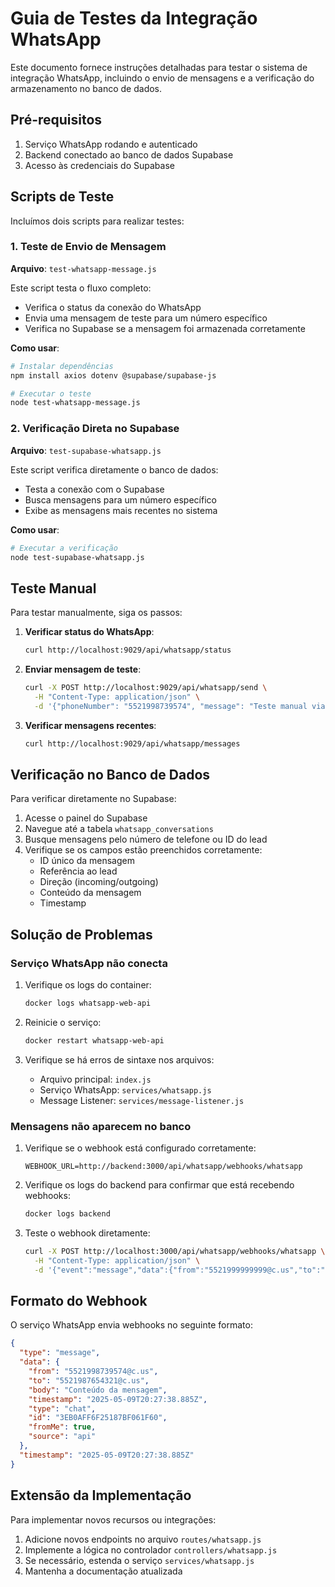 # Guia de Testes da Integração WhatsApp

Este documento fornece instruções detalhadas para testar o sistema de integração WhatsApp, incluindo o envio de mensagens e a verificação do armazenamento no banco de dados.

## Pré-requisitos

1. Serviço WhatsApp rodando e autenticado
2. Backend conectado ao banco de dados Supabase
3. Acesso às credenciais do Supabase

## Scripts de Teste

Incluímos dois scripts para realizar testes:

### 1. Teste de Envio de Mensagem

**Arquivo**: `test-whatsapp-message.js`

Este script testa o fluxo completo:
- Verifica o status da conexão do WhatsApp
- Envia uma mensagem de teste para um número específico
- Verifica no Supabase se a mensagem foi armazenada corretamente

**Como usar**:

```bash
# Instalar dependências
npm install axios dotenv @supabase/supabase-js

# Executar o teste
node test-whatsapp-message.js
```

### 2. Verificação Direta no Supabase

**Arquivo**: `test-supabase-whatsapp.js`

Este script verifica diretamente o banco de dados:
- Testa a conexão com o Supabase
- Busca mensagens para um número específico
- Exibe as mensagens mais recentes no sistema

**Como usar**:

```bash
# Executar a verificação
node test-supabase-whatsapp.js
```

## Teste Manual

Para testar manualmente, siga os passos:

1. **Verificar status do WhatsApp**:
   ```bash
   curl http://localhost:9029/api/whatsapp/status
   ```

2. **Enviar mensagem de teste**:
   ```bash
   curl -X POST http://localhost:9029/api/whatsapp/send \
     -H "Content-Type: application/json" \
     -d '{"phoneNumber": "5521998739574", "message": "Teste manual via curl"}'
   ```

3. **Verificar mensagens recentes**:
   ```bash
   curl http://localhost:9029/api/whatsapp/messages
   ```

## Verificação no Banco de Dados

Para verificar diretamente no Supabase:

1. Acesse o painel do Supabase
2. Navegue até a tabela `whatsapp_conversations`
3. Busque mensagens pelo número de telefone ou ID do lead
4. Verifique se os campos estão preenchidos corretamente:
   - ID único da mensagem
   - Referência ao lead
   - Direção (incoming/outgoing)
   - Conteúdo da mensagem
   - Timestamp

## Solução de Problemas

### Serviço WhatsApp não conecta

1. Verifique os logs do container:
   ```bash
   docker logs whatsapp-web-api
   ```

2. Reinicie o serviço:
   ```bash
   docker restart whatsapp-web-api
   ```

3. Verifique se há erros de sintaxe nos arquivos:
   - Arquivo principal: `index.js`
   - Serviço WhatsApp: `services/whatsapp.js`
   - Message Listener: `services/message-listener.js`

### Mensagens não aparecem no banco

1. Verifique se o webhook está configurado corretamente:
   ```
   WEBHOOK_URL=http://backend:3000/api/whatsapp/webhooks/whatsapp
   ```

2. Verifique os logs do backend para confirmar que está recebendo webhooks:
   ```bash
   docker logs backend
   ```

3. Teste o webhook diretamente:
   ```bash
   curl -X POST http://localhost:3000/api/whatsapp/webhooks/whatsapp \
     -H "Content-Type: application/json" \
     -d '{"event":"message","data":{"from":"5521999999999@c.us","to":"5521987654321@c.us","body":"Teste de webhook manual","fromMe":true}}'
   ```

## Formato do Webhook

O serviço WhatsApp envia webhooks no seguinte formato:

```json
{
  "type": "message",
  "data": {
    "from": "5521998739574@c.us",
    "to": "5521987654321@c.us",
    "body": "Conteúdo da mensagem",
    "timestamp": "2025-05-09T20:27:38.885Z",
    "type": "chat",
    "id": "3EB0AFF6F25187BF061F60",
    "fromMe": true,
    "source": "api"
  },
  "timestamp": "2025-05-09T20:27:38.885Z"
}
```

## Extensão da Implementação

Para implementar novos recursos ou integrações:

1. Adicione novos endpoints no arquivo `routes/whatsapp.js`
2. Implemente a lógica no controlador `controllers/whatsapp.js`
3. Se necessário, estenda o serviço `services/whatsapp.js`
4. Mantenha a documentação atualizada